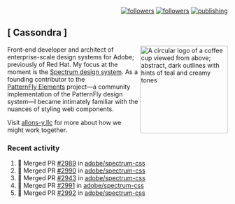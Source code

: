 <p align="right"><a rel="me" href="https://front-end.social/@castastrophe">
    <img alt="followers" title="Follow me on Mastodon" src="https://img.shields.io/mastodon/follow/109297102751309835?domain=https%3A%2F%2Ffront-end.social&label=Follow&logo=mastodon&logoColor=white&style=for-the-badge&labelColor=008080&color=006969"/></a>
  <a href="https://codepen.io/castastrophe/">
    <img alt="followers" title="Follow me on CodePen" src="https://img.shields.io/badge/23-1?color=640464&labelColor=7c007c&style=for-the-badge&logo=codepen&label=Follow"/></a>
<a href="https://castastrophe.medium.com/">
    <img alt="publishing" title="View articles on Medium" src="https://img.shields.io/badge/107-1?color=666&labelColor=444&label=subscribe&logo=medium&logoColor=white&style=for-the-badge"/></a>
</p>

## [&nbsp;Cassondra&nbsp;]

<img align="right" src="https://github-production-user-asset-6210df.s3.amazonaws.com/1840295/253016758-ba468774-1cd3-42c2-8f43-947b5eeb5edf.png" height="200" alt="A circular logo of a coffee cup viewed from above; abstract, dark outlines with hints of teal and creamy tones">

Front-end developer and architect of enterprise-scale design systems for Adobe; previously of Red Hat. My focus at the moment is the [Spectrum design system](https://github.com/adobe/spectrum-css). As a founding contributor to the [PatternFly&nbsp;Elements](https://github.com/patternfly/patternfly-elements) project&mdash;a community implementation of the PatternFly design system&mdash;I became intimately familiar with the nuances of styling web components.

Visit [allons-y.llc](http://allons-y.llc/) for more about how we might work together.

### Recent activity

<!--START_SECTION:activity-->
1. 🎉 Merged PR [#2989](https://github.com/adobe/spectrum-css/pull/2989) in [adobe/spectrum-css](https://github.com/adobe/spectrum-css)
2. 🎉 Merged PR [#2990](https://github.com/adobe/spectrum-css/pull/2990) in [adobe/spectrum-css](https://github.com/adobe/spectrum-css)
3. 🎉 Merged PR [#2943](https://github.com/adobe/spectrum-css/pull/2943) in [adobe/spectrum-css](https://github.com/adobe/spectrum-css)
4. 🎉 Merged PR [#2991](https://github.com/adobe/spectrum-css/pull/2991) in [adobe/spectrum-css](https://github.com/adobe/spectrum-css)
5. 🎉 Merged PR [#2992](https://github.com/adobe/spectrum-css/pull/2992) in [adobe/spectrum-css](https://github.com/adobe/spectrum-css)
<!--END_SECTION:activity-->
